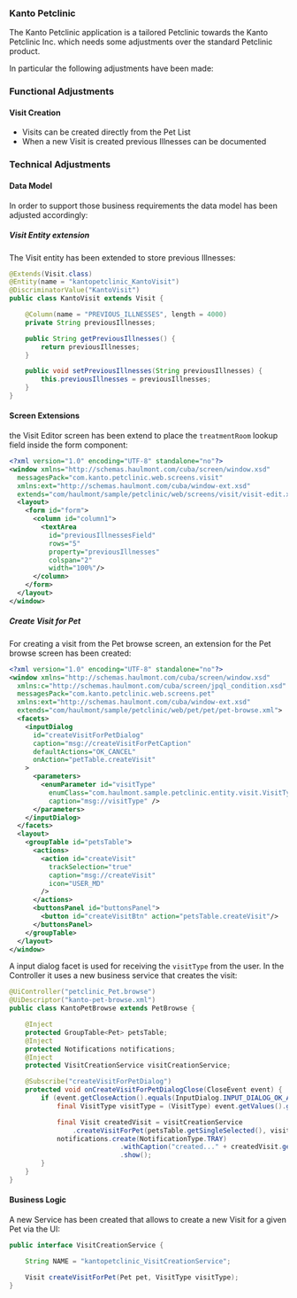 ### Kanto Petclinic

The Kanto Petclinic application is a tailored Petclinic towards the Kanto Petclinic Inc. which needs some adjustments over the standard Petclinic product.

In particular the following adjustments have been made:

### Functional Adjustments

#### Visit Creation

* Visits can be created directly from the Pet List
* When a new Visit is created previous Illnesses can be documented


### Technical Adjustments

#### Data Model

In order to support those business requirements the data model has been adjusted accordingly:

##### Visit Entity extension
The Visit entity has been extended to store previous Illnesses:

```java
@Extends(Visit.class)
@Entity(name = "kantopetclinic_KantoVisit")
@DiscriminatorValue("KantoVisit")
public class KantoVisit extends Visit {

    @Column(name = "PREVIOUS_ILLNESSES", length = 4000)
    private String previousIllnesses;

    public String getPreviousIllnesses() {
        return previousIllnesses;
    }

    public void setPreviousIllnesses(String previousIllnesses) {
        this.previousIllnesses = previousIllnesses;
    }
}
```

#### Screen Extensions

the Visit Editor screen has been extend to place the `treatmentRoom` lookup field inside the form component:

```xml
<?xml version="1.0" encoding="UTF-8" standalone="no"?>
<window xmlns="http://schemas.haulmont.com/cuba/screen/window.xsd"
  messagesPack="com.kanto.petclinic.web.screens.visit"
  xmlns:ext="http://schemas.haulmont.com/cuba/window-ext.xsd"
  extends="com/haulmont/sample/petclinic/web/screens/visit/visit-edit.xml">
  <layout>
    <form id="form">
      <column id="column1">
        <textArea
          id="previousIllnessesField"
          rows="5"
          property="previousIllnesses"
          colspan="2"
          width="100%"/>
      </column>
    </form>
  </layout>
</window>
```

##### Create Visit for Pet

For creating a visit from the Pet browse screen, an extension for the Pet browse screen has been created:

```xml
<?xml version="1.0" encoding="UTF-8" standalone="no"?>
<window xmlns="http://schemas.haulmont.com/cuba/screen/window.xsd"
  xmlns:c="http://schemas.haulmont.com/cuba/screen/jpql_condition.xsd"
  messagesPack="com.kanto.petclinic.web.screens.pet"
  xmlns:ext="http://schemas.haulmont.com/cuba/window-ext.xsd"
  extends="com/haulmont/sample/petclinic/web/pet/pet/pet-browse.xml">
  <facets>
    <inputDialog
      id="createVisitForPetDialog"
      caption="msg://createVisitForPetCaption"
      defaultActions="OK_CANCEL"
      onAction="petTable.createVisit"
    >
      <parameters>
        <enumParameter id="visitType"
          enumClass="com.haulmont.sample.petclinic.entity.visit.VisitType"
          caption="msg://visitType" />
      </parameters>
    </inputDialog>
  </facets>
  <layout>
    <groupTable id="petsTable">
      <actions>
        <action id="createVisit"
          trackSelection="true"
          caption="msg://createVisit"
          icon="USER_MD"
        />
      </actions>
      <buttonsPanel id="buttonsPanel">
        <button id="createVisitBtn" action="petsTable.createVisit"/>
      </buttonsPanel>
    </groupTable>
  </layout>
</window>
```

A input dialog facet is used for receiving the `visitType` from the user. In the Controller it uses a new business service that creates the visit:

```java
@UiController("petclinic_Pet.browse")
@UiDescriptor("kanto-pet-browse.xml")
public class KantoPetBrowse extends PetBrowse {

    @Inject
    protected GroupTable<Pet> petsTable;
    @Inject
    protected Notifications notifications;
    @Inject
    protected VisitCreationService visitCreationService;

    @Subscribe("createVisitForPetDialog")
    protected void onCreateVisitForPetDialogClose(CloseEvent event) {
        if (event.getCloseAction().equals(InputDialog.INPUT_DIALOG_OK_ACTION)) {
            final VisitType visitType = (VisitType) event.getValues().get("visitType");

            final Visit createdVisit = visitCreationService
                .createVisitForPet(petsTable.getSingleSelected(), visitType);
            notifications.create(NotificationType.TRAY)
                            .withCaption("created..." + createdVisit.getId())
                            .show();
        }
    }
}
```


#### Business Logic

A new Service has been created that allows to create a new Visit for a given Pet via the UI:

```java
public interface VisitCreationService {

    String NAME = "kantopetclinic_VisitCreationService";

    Visit createVisitForPet(Pet pet, VisitType visitType);
}
```

